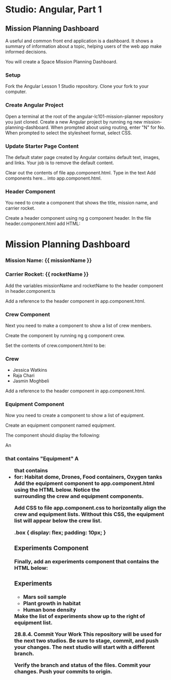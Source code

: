 # Studio: Angular, Part 1



## Mission Planning Dashboard
A useful and common front end application is a dashboard. It shows a summary of information about a topic, helping users of the web app make informed decisions.

You will create a Space Mission Planning Dashboard.

### Setup
Fork the Angular Lesson 1 Studio repository.
Clone your fork to your computer.

### Create Angular Project
Open a terminal at the root of the angular-lc101-mission-planner repository you just cloned.
Create a new Angular project by running ng new mission-planning-dashboard.
When prompted about using routing, enter "N" for No.
When prompted to select the stylesheet format, select CSS.

### Update Starter Page Content
The default stater page created by Angular contains default text, images, and links. Your job is to remove the default content.

Clear out the contents of file app.component.html.
Type in the text Add components here... into app.component.html.

### Header Component
You need to create a component that shows the title, mission name, and carrier rocket.

Create a header component using ng g component header.
In the file header.component.html add HTML:

<h1>Mission Planning Dashboard</h1>
<h3>Mission Name: {{ missionName }}</h3>
<h3>Carrier Rocket: {{ rocketName }}</h3>
Add the variables missionName and rocketName to the header component in header.component.ts

Add a reference to the header component in app.component.html.
<app-header></app-header>

### Crew Component
Next you need to make a component to show a list of crew members.

Create the component by running ng g component crew.

Set the contents of crew.component.html to be:

<h3>Crew</h3>
<ul>
   <li>Jessica Watkins</li>
   <li>Raja Chari</li>
   <li>Jasmin Moghbeli</li>
</ul>
Add a reference to the header component in app.component.html.


### Equipment Component
Now you need to create a component to show a list of equipment.

Create an equipment component named equipment.

The component should display the following:

An <h3> that contains "Equipment"
A <ul> that contains <li> for: Habitat dome, Drones, Food containers, Oxygen tanks
Add the equipment component to app.component.html using the HTML below. Notice the <div> surrounding the crew and equipment components.


<app-header></app-header>
<div class="box">
   <app-crew></app-crew>
   <app-equipment></app-equipment>
</div>
Add CSS to file app.component.css to horizontally align the crew and equipment lists. Without this CSS, the equipment list will appear below the crew list.

.box {
   display: flex;
   padding: 10px;
}

### Experiments Component
Finally, add an experiments component that contains the HTML below:

<h3>Experiments</h3>
<ul>
   <li>Mars soil sample</li>
   <li>Plant growth in habitat</li>
   <li>Human bone density</li>
</ul>
Make the list of experiments show up to the right of equipment list.

28.8.4. Commit Your Work
This repository will be used for the next two studios. Be sure to stage, commit, and push your changes. The next studio will start with a different branch.

Verify the branch and status of the files.
Commit your changes.
Push your commits to origin.
